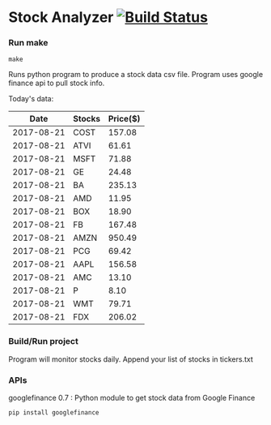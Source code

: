 # Stock Analyzer [![Build Status](https://travis-ci.org/ogoyal/StockAnalyzer.svg?branch=master)](https://travis-ci.org/ogoyal/StockAnalyzer)

### Run make
```
make
```

Runs python program to produce a stock data csv file. Program uses google finance api to pull stock info.

Today's data:

| Date| Stocks| Price($) | 
| --- | --- | ---  | 
| 2017-08-21| COST| 157.08 | 
| 2017-08-21| ATVI| 61.61 | 
| 2017-08-21| MSFT| 71.88 | 
| 2017-08-21| GE| 24.48 | 
| 2017-08-21| BA| 235.13 | 
| 2017-08-21| AMD| 11.95 | 
| 2017-08-21| BOX| 18.90 | 
| 2017-08-21| FB| 167.48 | 
| 2017-08-21| AMZN| 950.49 | 
| 2017-08-21| PCG| 69.42 | 
| 2017-08-21| AAPL| 156.58 | 
| 2017-08-21| AMC| 13.10 | 
| 2017-08-21| P| 8.10 | 
| 2017-08-21| WMT| 79.71 | 
| 2017-08-21| FDX| 206.02 | 

### Build/Run project

Program will monitor stocks daily. Append your list of stocks in tickers.txt

### APIs
googlefinance 0.7 : Python module to get stock data from Google Finance

```
pip install googlefinance
```

